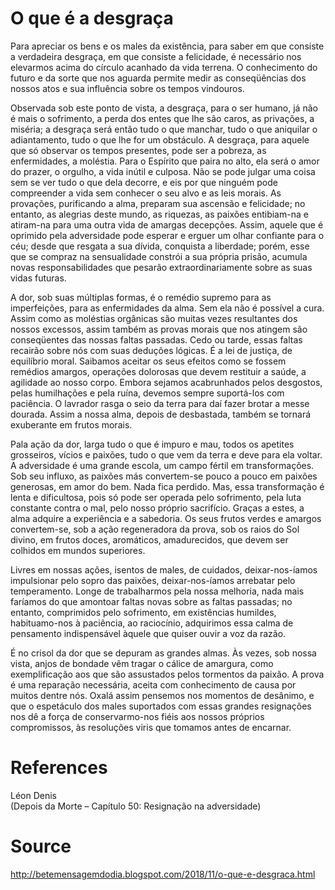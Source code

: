 # O que é a desgraça

Para apreciar os bens e os males da existência, para saber em que consiste a verdadeira desgraça, em que consiste a felicidade, é necessário nos elevarmos acima do círculo acanhado da vida terrena. O conhecimento do futuro e da sorte que nos aguarda permite medir as conseqüências dos nossos atos e sua influência sobre os tempos vindouros.

Observada sob este ponto de vista, a desgraça, para o ser humano, já não é mais o sofrimento, a perda dos entes que lhe são caros, as privações, a miséria; a desgraça será então tudo o que manchar, tudo o que aniquilar o adiantamento, tudo o que lhe for um obstáculo. A desgraça, para aquele que só observar os tempos presentes, pode ser a pobreza, as enfermidades, a moléstia. Para o Espírito que paira no alto, ela será o amor do prazer, o orgulho, a vida inútil e culposa. Não se pode julgar uma coisa sem se ver tudo o que dela decorre, e eis por que ninguém pode compreender a vida sem conhecer o seu alvo e as leis morais. As provações, purificando a alma, preparam sua ascensão e felicidade; no entanto, as alegrias deste mundo, as riquezas, as paixões entibiam-na e atiram-na para uma outra vida de amargas decepções. Assim, aquele que é oprimido pela adversidade pode esperar e erguer um olhar confiante para o céu; desde que resgata a sua dívida, conquista a liberdade; porém, esse que se compraz na sensualidade constrói a sua própria prisão, acumula novas responsabilidades que pesarão extraordinariamente sobre as suas vidas futuras.

A dor, sob suas múltiplas formas, é o remédio supremo para as imperfeições, para as enfermidades da alma. Sem ela não é possível a cura. Assim como as moléstias orgânicas são muitas vezes resultantes dos nossos excessos, assim também as provas morais que nos atingem são conseqüentes das nossas faltas passadas. Cedo ou tarde, essas faltas recairão sobre nós com suas deduções lógicas. É a lei de justiça, de equilíbrio moral. Saibamos aceitar os seus efeitos como se fossem remédios amargos, operações dolorosas que devem restituir a saúde, a agilidade ao nosso corpo. Embora sejamos acabrunhados pelos desgostos, pelas humilhações e pela ruína, devemos sempre suportá-los com paciência. O lavrador rasga o seio da terra para daí fazer brotar a messe dourada. Assim a nossa alma, depois de desbastada, também se tornará exuberante em frutos morais.

Pala ação da dor, larga tudo o que é impuro e mau, todos os apetites grosseiros, vícios e paixões, tudo o que vem da terra e deve para ela voltar. A adversidade é uma grande escola, um campo fértil em transformações. Sob seu influxo, as paixões más convertem-se pouco a pouco em paixões generosas, em amor do bem. Nada fica perdido. Mas, essa transformação é lenta e dificultosa, pois só pode ser operada pelo sofrimento, pela luta constante contra o mal, pelo nosso próprio sacrifício. Graças a estes, a alma adquire a experiência e a sabedoria. Os seus frutos verdes e amargos convertem-se, sob a ação regeneradora da prova, sob os raios do Sol divino, em frutos doces, aromáticos, amadurecidos, que devem ser colhidos em mundos superiores.

Livres em nossas ações, isentos de males, de cuidados, deixar-nos-íamos impulsionar pelo sopro das paixões, deixar-nos-íamos arrebatar pelo temperamento. Longe de trabalharmos pela nossa melhoria, nada mais faríamos do que amontoar faltas novas sobre as faltas passadas; no entanto, comprimidos pelo sofrimento, em existências humildes, habituamo-nos à paciência, ao raciocínio, adquirimos essa calma de pensamento indispensável àquele que quiser ouvir a voz da razão.

É no crisol da dor que se depuram as grandes almas. Às vezes, sob nossa vista, anjos de bondade vêm tragar o cálice de amargura, como exemplificação aos que são assustados pelos tormentos da paixão. A prova é uma reparação necessária, aceita com conhecimento de causa por muitos dentre nós. Oxalá assim pensemos nos momentos de desânimo, e que o espetáculo dos males suportados com essas grandes resignações nos dê a força de conservarmo-nos fiéis aos nossos próprios compromissos, às resoluções viris que tomamos antes de encarnar.


# References
Léon Denis  
(Depois da Morte – Capítulo 50: Resignação na adversidade)  

# Source
http://betemensagemdodia.blogspot.com/2018/11/o-que-e-desgraca.html
